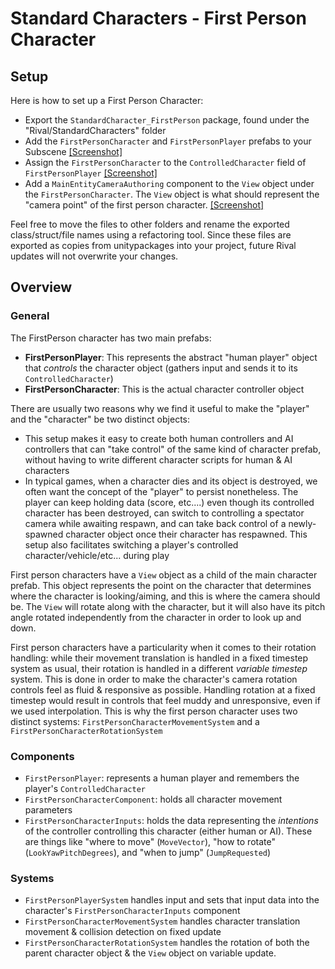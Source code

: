 
# Standard Characters - First Person Character

## Setup
Here is how to set up a First Person Character:
* Export the `StandardCharacter_FirstPerson` package, found under the "Rival/StandardCharacters" folder
* Add the `FirstPersonCharacter` and `FirstPersonPlayer` prefabs to your Subscene [[Screenshot]](../Images/stdcharacters-fp1.png)
* Assign the `FirstPersonCharacter` to the `ControlledCharacter` field of `FirstPersonPlayer` [[Screenshot]](../Images/stdcharacters-fp2.png)
* Add a `MainEntityCameraAuthoring` component to the `View` object under the `FirstPersonCharacter`. The `View` object is what should represent the "camera point" of the first person character. [[Screenshot]](../Images/stdcharacters-fp3.png)

Feel free to move the files to other folders and rename the exported class/struct/file names using a refactoring tool. Since these files are exported as copies from unitypackages into your project, future Rival updates will not overwrite your changes.


## Overview

### General
The FirstPerson character has two main prefabs:
* **FirstPersonPlayer**: This represents the abstract "human player" object that *controls* the character object (gathers input and sends it to its `ControlledCharacter`)
* **FirstPersonCharacter**: This is the actual character controller object

There are usually two reasons why we find it useful to make the "player" and the "character" be two distinct objects:
* This setup makes it easy to create both human controllers and AI controllers that can "take control" of the same kind of character prefab, without having to write different character scripts for human & AI characters
* In typical games, when a character dies and its object is destroyed, we often want the concept of the "player" to persist nonetheless. The player can keep holding data (score, etc....) even though its controlled character has been destroyed, can switch to controlling a spectator camera while awaiting respawn, and can take back control of a newly-spawned character object once their character has respawned. This setup also facilitates switching a player's controlled character/vehicle/etc... during play

First person characters have a `View` object as a child of the main character prefab. This object represents the point on the character that determines where the character is looking/aiming, and this is where the camera should be. The `View` will rotate along with the character, but it will also have its pitch angle rotated independently from the character in order to look up and down.

First person characters have a particularity when it comes to their rotation handling: while their movement translation is handled in a fixed timestep system as usual, their rotation is handled in a different *variable timestep* system. This is done in order to make the character's camera rotation controls feel as fluid & responsive as possible. Handling rotation at a fixed timestep would result in controls that feel muddy and unresponsive, even if we used interpolation. This is why the first person character uses two distinct systems: `FirstPersonCharacterMovementSystem` and a `FirstPersonCharacterRotationSystem`


### Components
* `FirstPersonPlayer`: represents a human player and remembers the player's `ControlledCharacter`
* `FirstPersonCharacterComponent`: holds all character movement parameters
* `FirstPersonCharacterInputs`: holds the data representing the *intentions* of the controller controlling this character (either human or AI). These are things like "where to move" (`MoveVector`), "how to rotate" (`LookYawPitchDegrees`), and "when to jump" (`JumpRequested`)


### Systems
* `FirstPersonPlayerSystem` handles input and sets that input data into the character's `FirstPersonCharacterInputs` component
* `FirstPersonCharacterMovementSystem` handles character translation movement & collision detection on fixed update
* `FirstPersonCharacterRotationSystem` handles the rotation of both the parent character object & the `View` object on variable update.
